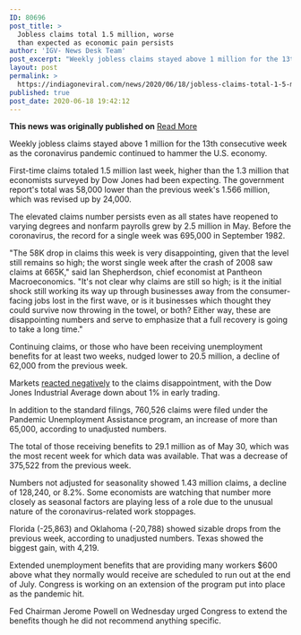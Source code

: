 ```yaml
---
ID: 80696
post_title: >
  Jobless claims total 1.5 million, worse
  than expected as economic pain persists
author: 'IGV- News Desk Team'
post_excerpt: "Weekly jobless claims stayed above 1 million for the 13th consecutive week as the coronavirus pandemic continued to hammer the U.S. economy.First-time claims totaled 1.5 million last week, higher than the 1.3 million that economists surveyed by Dow Jones had been expecting. The government report's total was 58,000 lower than the previous week's 1.566 million,&hellip;"
layout: post
permalink: >
  https://indiagoneviral.com/news/2020/06/18/jobless-claims-total-1-5-million-worse-than-expected-as-economic-pain-persists/80696/india-gone-viral/
published: true
post_date: 2020-06-18 19:42:12
---
```

<b>This news was originally published on</b> <a href="https://www.cnbc.com/2020/06/18/weekly-jobless-claims.html" class="button purchase" rel="nofollow noopener noreferrer" target="_blank">Read More</a> <br/><div data-analytics="RegularArticle-articleBody-5-2" data-module="ArticleBody" data-test="articleBody-2" id="RegularArticle-ArticleBody-5"><div><p>Weekly jobless claims stayed above 1 million for the 13th consecutive week as the coronavirus pandemic continued to hammer the U.S. economy.</p><p>First-time claims totaled 1.5 million last week, higher than the 1.3 million that economists surveyed by Dow Jones had been expecting. The government report's total was 58,000 lower than the previous week's 1.566 million, which was revised up by 24,000.</p><p>The elevated claims number persists even as all states have reopened to varying degrees and nonfarm payrolls grew by 2.5 million in May. Before the coronavirus, the record for a single week was 695,000 in September 1982.</p><p>"The 58K drop in claims this week is very disappointing, given that the level still remains so high; the worst single week after the crash of 2008 saw claims at 665K," said Ian Shepherdson, chief economist at Pantheon Macroeconomics. "It's not clear why claims are still so high; is it the initial shock still working its way up through businesses away from the consumer-facing jobs lost in the first wave, or is it businesses which thought they could survive now throwing in the towel, or both? Either way, these are disappointing numbers and serve to emphasize that a full recovery is going to take a long time."</p></div><div><p>Continuing claims, or those who have been receiving unemployment benefits for at least two weeks, nudged lower to 20.5 million, a decline of 62,000 from the previous week.</p><p>Markets <a href="https://www.cnbc.com/2020/06/17/stock-market-futures-open-to-close-news.html">reacted negatively</a> to the claims disappointment, with the Dow Jones Industrial Average down about 1% in early trading.</p></div><div><p>In addition to the standard filings, 760,526 claims were filed under the Pandemic Unemployment Assistance program, an increase of more than 65,000, according to unadjusted numbers. </p><p>The total of those receiving benefits to 29.1 million as of May 30, which was the most recent week for which data was available. That was a decrease of 375,522 from the previous week.</p><p>Numbers not adjusted for seasonality showed 1.43 million claims, a decline of 128,240, or 8.2%. Some economists are watching that number more closely as seasonal factors are playing less of a role due to the unusual nature of the coronavirus-related work stoppages.</p><p>Florida (-25,863) and Oklahoma (-20,788) showed sizable drops from the previous week, according to unadjusted numbers. Texas showed the biggest gain, with 4,219.</p><p>Extended unemployment benefits that are providing many workers $600 above what they normally would receive are scheduled to run out at the end of July. Congress is working on an extension of the program put into place as the pandemic hit.</p><p>Fed Chairman Jerome Powell on Wednesday urged Congress to extend the benefits though he did not recommend anything specific.</p></div></div>